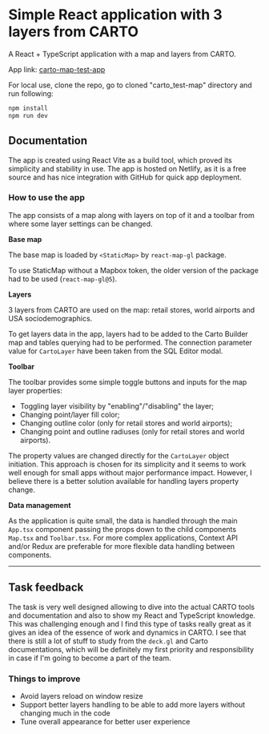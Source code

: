 # Simple React application with 3 layers from CARTO

A React + TypeScript application with a map and layers from CARTO.

App link: [carto-map-test-app](https://carto-map-test-app.netlify.app/)

For local use, clone the repo, go to cloned "carto_test-map" directory and run following:

```bash
npm install
npm run dev
```

## Documentation

The app is created using React Vite as a build tool, which proved its simplicity and stability in use. The app is hosted on Netlify, as it is a free source and has nice integration with GitHub for quick app deployment.

### How to use the app

The app consists of a map along with layers on top of it and a toolbar from where some layer settings can be changed.

**Base map**

The base map is loaded by `<StaticMap>` by `react-map-gl` package.

To use StaticMap without a Mapbox token, the older version of the package had to be used (`react-map-gl@5`).

**Layers**

3 layers from CARTO are used on the map: retail stores, world airports and USA sociodemographics.

To get layers data in the app, layers had to be added to the Carto Builder map and tables querying had to be performed. The connection parameter value for `CartoLayer` have been taken from the SQL Editor modal.

**Toolbar**

The toolbar provides some simple toggle buttons and inputs for the map layer properties:

- Toggling layer visibility by "enabling"/"disabling" the layer;
- Changing point/layer fill color;
- Changing outline color (only for retail stores and world airports);
- Changing point and outline radiuses (only for retail stores and world airports).

The property values are changed directly for the `CartoLayer` object initiation. This approach is chosen for its simplicity and it seems to work well enough for small apps without major performance impact. However, I believe there is a better solution available for handling layers property change.

**Data management**

As the application is quite small, the data is handled through the main `App.tsx` component passing the props down to the child components `Map.tsx` and `Toolbar.tsx`. For more complex applications, Context API and/or Redux are preferable for more flexible data handling between components.

---

## Task feedback

The task is very well designed allowing to dive into the actual CARTO tools and documentation and also to show my React and TypeScript knowledge. This was challenging enough and I find this type of tasks really great as it gives an idea of the essence of work and dynamics in CARTO. I see that there is still a lot of stuff to study from the `deck.gl` and Carto documentations, which will be definitely my first priority and responsibility in case if I'm going to become a part of the team.

### Things to improve

- Avoid layers reload on window resize
- Support better layers handling to be able to add more layers without changing much in the code
- Tune overall appearance for better user experience

